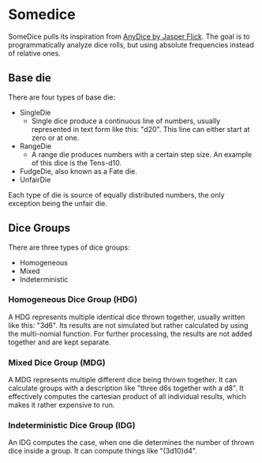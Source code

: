 # Somedice
SomeDice pulls its inspiration from [AnyDice by Jasper Flick](https://anydice.com/ "Dice Probability Calculator").
The goal is to programmatically analyze dice rolls, but using absolute frequencies instead of relative ones.
## Base die
There are four types of base die:
* SingleDie
	* Single dice produce a continuous line of numbers, usually represented in text form like this: "d20".
	This line can either start at zero or at one.
* RangeDie
	* A range die produces numbers with a certain step size. An example of this dice is the Tens-d10.
* FudgeDie, also known as a Fate die.
* UnfairDie

Each type of die is source of equally distributed numbers, the only exception being the unfair die.
## Dice Groups
There are three types of dice groups:
* Homogeneous
* Mixed
* Indeterministic

### Homogeneous Dice Group (HDG)
A HDG represents multiple identical dice thrown together, usually written like this: "3d6".
Its results are not simulated but rather calculated by using the multi-nomial function.
For further processing, the results are not added together and are kept separate.
### Mixed Dice Group (MDG)
A MDG represents multiple different dice being thrown together.
It can calculate groups with a description like "three d6s together with a d8".
It effectively computes the cartesian product of all individual results, which makes it rather expensive to run.
### Indeterministic Dice Group (IDG)
An IDG computes the case, when one die determines the number of thrown dice inside a group.
It can compute things like "(3d10)d4".